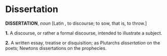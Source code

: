 # Dissertation

**DISSERTATION**, _noun_ \[Latin , to discourse; to sow, that is, to throw.\]

**1.** A discourse, or rather a formal discourse, intended to illustrate a subject.

**2.** A written essay, treatise or disquisition; as Plutarchs _dissertation_ on the poets; Newtons dissertations on the prophecies.